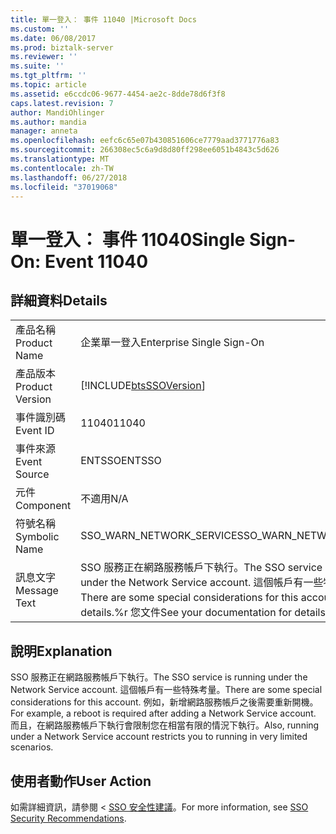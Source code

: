 ```yaml
---
title: 單一登入： 事件 11040 |Microsoft Docs
ms.custom: ''
ms.date: 06/08/2017
ms.prod: biztalk-server
ms.reviewer: ''
ms.suite: ''
ms.tgt_pltfrm: ''
ms.topic: article
ms.assetid: e6ccdc06-9677-4454-ae2c-8dde78d6f3f8
caps.latest.revision: 7
author: MandiOhlinger
ms.author: mandia
manager: anneta
ms.openlocfilehash: eefc6c65e07b430851606ce7779aad3771776a83
ms.sourcegitcommit: 266308ec5c6a9d8d80ff298ee6051b4843c5d626
ms.translationtype: MT
ms.contentlocale: zh-TW
ms.lasthandoff: 06/27/2018
ms.locfileid: "37019068"
---
```

# <a name="single-sign-on-event-11040"></a><span data-ttu-id="c8498-102">單一登入： 事件 11040</span><span class="sxs-lookup"><span data-stu-id="c8498-102">Single Sign-On: Event 11040</span></span>
## <a name="details"></a><span data-ttu-id="c8498-103">詳細資料</span><span class="sxs-lookup"><span data-stu-id="c8498-103">Details</span></span>  
  
|                 |                                                                                                                                                             |
|-----------------|-------------------------------------------------------------------------------------------------------------------------------------------------------------|
|  <span data-ttu-id="c8498-104">產品名稱</span><span class="sxs-lookup"><span data-stu-id="c8498-104">Product Name</span></span>   |                                                                  <span data-ttu-id="c8498-105">企業單一登入</span><span class="sxs-lookup"><span data-stu-id="c8498-105">Enterprise Single Sign-On</span></span>                                                                  |
| <span data-ttu-id="c8498-106">產品版本</span><span class="sxs-lookup"><span data-stu-id="c8498-106">Product Version</span></span> |                                                 [!INCLUDE[btsSSOVersion](../includes/btsssoversion-md.md)]                                                  |
|    <span data-ttu-id="c8498-107">事件識別碼</span><span class="sxs-lookup"><span data-stu-id="c8498-107">Event ID</span></span>     |                                                                            <span data-ttu-id="c8498-108">11040</span><span class="sxs-lookup"><span data-stu-id="c8498-108">11040</span></span>                                                                            |
|  <span data-ttu-id="c8498-109">事件來源</span><span class="sxs-lookup"><span data-stu-id="c8498-109">Event Source</span></span>   |                                                                           <span data-ttu-id="c8498-110">ENTSSO</span><span class="sxs-lookup"><span data-stu-id="c8498-110">ENTSSO</span></span>                                                                            |
|    <span data-ttu-id="c8498-111">元件</span><span class="sxs-lookup"><span data-stu-id="c8498-111">Component</span></span>    |                                                                             <span data-ttu-id="c8498-112">不適用</span><span class="sxs-lookup"><span data-stu-id="c8498-112">N/A</span></span>                                                                             |
|  <span data-ttu-id="c8498-113">符號名稱</span><span class="sxs-lookup"><span data-stu-id="c8498-113">Symbolic Name</span></span>  |                                                                  <span data-ttu-id="c8498-114">SSO_WARN_NETWORK_SERVICE</span><span class="sxs-lookup"><span data-stu-id="c8498-114">SSO_WARN_NETWORK_SERVICE</span></span>                                                                   |
|  <span data-ttu-id="c8498-115">訊息文字</span><span class="sxs-lookup"><span data-stu-id="c8498-115">Message Text</span></span>   | <span data-ttu-id="c8498-116">SSO 服務正在網路服務帳戶下執行。</span><span class="sxs-lookup"><span data-stu-id="c8498-116">The SSO service is running under the Network Service account.</span></span> <span data-ttu-id="c8498-117">這個帳戶有一些特殊考量。</span><span class="sxs-lookup"><span data-stu-id="c8498-117">There are some special considerations for this account.</span></span> <span data-ttu-id="c8498-118">請參閱 details.%r 您文件</span><span class="sxs-lookup"><span data-stu-id="c8498-118">See your documentation for details.%r</span></span> |
  
## <a name="explanation"></a><span data-ttu-id="c8498-119">說明</span><span class="sxs-lookup"><span data-stu-id="c8498-119">Explanation</span></span>  
 <span data-ttu-id="c8498-120">SSO 服務正在網路服務帳戶下執行。</span><span class="sxs-lookup"><span data-stu-id="c8498-120">The SSO service is running under the Network Service account.</span></span> <span data-ttu-id="c8498-121">這個帳戶有一些特殊考量。</span><span class="sxs-lookup"><span data-stu-id="c8498-121">There are some special considerations for this account.</span></span> <span data-ttu-id="c8498-122">例如，新增網路服務帳戶之後需要重新開機。</span><span class="sxs-lookup"><span data-stu-id="c8498-122">For example, a reboot is required after adding a Network Service account.</span></span> <span data-ttu-id="c8498-123">而且，在網路服務帳戶下執行會限制您在相當有限的情況下執行。</span><span class="sxs-lookup"><span data-stu-id="c8498-123">Also, running under a Network Service account restricts you to running in very limited scenarios.</span></span>  
  
## <a name="user-action"></a><span data-ttu-id="c8498-124">使用者動作</span><span class="sxs-lookup"><span data-stu-id="c8498-124">User Action</span></span>  
 <span data-ttu-id="c8498-125">如需詳細資訊，請參閱 < [SSO 安全性建議](../core/sso-security-recommendations.md)。</span><span class="sxs-lookup"><span data-stu-id="c8498-125">For more information, see [SSO Security Recommendations](../core/sso-security-recommendations.md).</span></span>